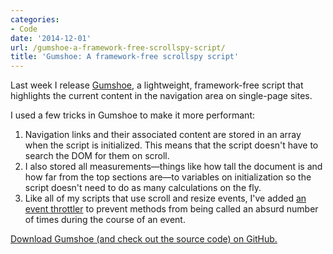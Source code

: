 ```yaml
---
categories:
- Code
date: '2014-12-01'
url: /gumshoe-a-framework-free-scrollspy-script/
title: 'Gumshoe: A framework-free scrollspy script'
---
```


Last week I release <a href="https://github.com/cferdinandi/gumshoe">Gumshoe</a>, a lightweight, framework-free script that highlights the current content in the navigation area on single-page sites.

I used a few tricks in Gumshoe to make it more performant:

<ol>
<li>Navigation links and their associated content are stored in an array when the script is initialized. This means that the script doesn't have to search the DOM for them on scroll.</li>
<li>I also stored all measurements&mdash;things like how tall the document is and how far from the top sections are&mdash;to variables on initialization so the script doesn't need to do as many calculations on the fly.</li>
<li>Like all of my scripts that use scroll and resize events, I've added <a href="https://gomakethings.com/javascript-resize-performance/">an event throttler</a> to prevent methods from being called an absurd number of times during the course of an event.</li>
</ol>

<a href="https://github.com/cferdinandi/gumshoe">Download Gumshoe (and check out the source code) on GitHub.</a>